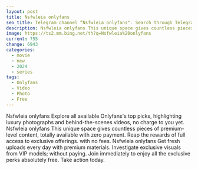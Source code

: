 ```yaml
---
layout: post
title: Nsfwleia onlyfans
seo_title: Telegram channel “Nsfwleia onlyfans". Search through Telegram channels. Catalog of telegram channels.
description: Nsfwleia onlyfans This unique space gives countless pieces of premium-level content, totally available with zero payment
image: https://ts2.mm.bing.net/th?q=Nsfwleia%20onlyfans
current: 755
change: 6943
categories:
  - movie
  - new
  - 2024
  - series
tags: 
  - Onlyfans
  - Video
  - Photo
  - Free
---
```


Nsfwleia onlyfans Explore all available Onlyfans's top picks, highlighting luxury photographs and behind-the-scenes videos, no charge to you yet. Nsfwleia onlyfans This unique space gives countless pieces of premium-level content, totally available with zero payment. Reap the rewards of full access to exclusive offerings. with no fees. Nsfwleia onlyfans Get fresh uploads every day with premium materials. Investigate exclusive visuals from VIP models; without paying. Join immediately to enjoy all the exclusive perks absolutely free. Take action today.
